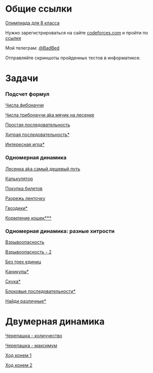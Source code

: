 # Общие ссылки

[Олимпиада для 8 класса](https://codeforces.com/contestInvitation/df73283087620413ccc3c46d3df10d0efaf0595c)

Нужно зарегистрироваться на сайте [codeforces.com](https://codeforces.com/) и пройти по [ссылке](https://codeforces.com/contestInvitation/cf74473beb3c9881e69452a81e7ac29f069c9ef5)

Мой телеграм: [@BadBed](https://t.me/BadBed)

Отправляйте скриншоты пройденных тестов в информатиксе.

# Задачи

### Подсчет формул

[Числа фибоначчи](https://informatics.msk.ru/mod/statements/view.php?id=649&chapterid=842#1)

[Числа трибоначчи aka мячик на лесенке](https://informatics.msk.ru/mod/statements/view.php?id=649&chapterid=203#1)

[Простая последовательность](https://informatics.msk.ru/mod/statements/view.php?id=649&chapterid=843#1)

[Хитрая последовательность*](https://informatics.msk.ru/mod/statements/view.php?id=649&chapterid=844#1)

[Интересная игра*](https://codeforces.com/gym/513366/problem/A)

### Одномерная динамика

[Лесенка aka самый дешевый путь](https://informatics.msk.ru/mod/statements/view.php?id=654&chapterid=915#1)

[Калькулятор](https://informatics.msk.ru/mod/statements/view.php?id=654&chapterid=2963#1)

[Покупка билетов](https://informatics.msk.ru/mod/statements/view.php?id=657&chapterid=212#1)

[Разрежь ленточку](https://codeforces.com/gym/513366/problem/B)

[Гвоздики*](https://informatics.msk.ru/mod/statements/view.php?id=657&chapterid=212#1)

[Кормление кошек***](https://codeforces.com/gym/513366/problem/C)

### Одномерная динамика: разные хитрости

[Взрывоопасность](https://informatics.msk.ru/mod/statements/view.php?id=654&chapterid=913#1)

[Взрывоопасность - 2](https://informatics.msk.ru/mod/statements/view.php?id=654&chapterid=914#1)

[Без трех единиц](https://informatics.msk.ru/mod/statements/view.php?id=654&chapterid=912#1)

[Каникулы*](https://codeforces.com/gym/513366/problem/D)

[Скука*](https://codeforces.com/gym/513366/problem/E)

[Блоковые последовательности*](https://codeforces.com/gym/513366/problem/F)

[Найди различные*](https://codeforces.com/gym/513366/problem/G)

# Двумерная динамика

[Черепашка - количчество](https://informatics.msk.ru/mod/statements/view.php?id=656&chapterid=2964#1)

[Черепашка - максимум](https://informatics.msk.ru/mod/statements/view.php?id=656&chapterid=2965#1)

[Ход конем 1](https://informatics.msk.ru/mod/statements/view.php?id=656&chapterid=946#1)

[Ход конем 2](https://informatics.msk.ru/mod/statements/view.php?id=656&chapterid=2962#1)
